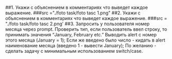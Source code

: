 ##1. Укажи с объяснением в комментариях что выведет каждое выражение.
###src ="./foto task/foto tasc 1.png"
##2. Укажи с объяснением в комментариях что выведет каждое выражение.
###src = "./foto task/foto tasc 2.png'
##3. Запросить у пользователя номер месяца через prompt.
Проверить тип, если пользователь ввел строку, то принимать значения “January, February etc.”
Выводить alert с номер этого месяца (January = 1);
Если же введено было число - кидать в alert наименование месяца (введено 1 - вывести January);
По желанию - сделать задачу с минимальным использованием switch/case.
